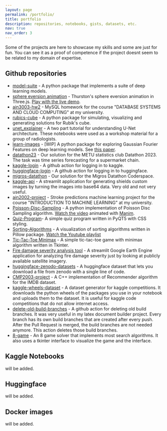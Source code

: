 ```yaml
---
layout: page
permalink: /portfolio/
title: portfolio
description: repositories, notebooks, gists, datasets, etc.
nav: true
nav_order: 3
---
```



Some of the projects are here to showcase my skills and some are just for fun. You can see it as a proof of competence if the project doesnt seem to be related to my domain of expertise.


## Github repositories

- [model-suite](https://github.com/model-suite/model-suite) - A python package that implements a suite of deep learning models.
- [sphere eversion animation](https://github.com/osbm/sphere-eversion-animation) - Thurston's sphere eversion animation in Three.js. [Play with the live demo](https://osmanbayram.com/sphere-eversion-animation/).
- [ain3003-hw2](https://github.com/osbm/ain3003-hw2) - MySQL homework for the course "DATABASE SYSTEMS AND CLOUD COMPUTING" at my university.
- [rubics-cube](https://github.com/osbm/rubics-cube) - A python package for simulating, visualizing and generating solutions for Rubik's cube.
- [unet_explainer](https://github.com/osbm/unet_explainer) - A two part tutorial for understanding U-Net architecture. These notebooks were used as a workshop material for a group of radiologists.
- [learn-images](https://github.com/osbm/learn-images) - [WIP] A python package for exploring Gaussian Fourier Features on deep learning models. See [this paper](https://arxiv.org/abs/2006.10739).
- [datathon23](https://github.com/osbm/datathon23) - Our solution for the METU statistics club Datathon 2023. The task was time series forecasting for a supermarket chain.
- [kaggle-login](https://github.com/osbm/kaggle-login) - A github action for logging in to kaggle.
- [huggingface-login](https://github.com/osbm/huggingface-login) - A github action for logging in to huggingface.
- [migros-datathon](https://github.com/osbm/migros-datathon) - Our solution for the Migros Datathon Coderspace.
- [kaggle-api](https://github.com/osbm/custom_logo_shield) - A streamlit application for generating shields custom images by turning the images into base64 data. Very old and not very useful.
- [ain2002-project](https://github.com/ain2002-project/ain2002-project) - Stroke predictions machine learning project for the course "INTRODUCTION TO MACHINE LEARNING" at my university.
- [Poisson-Disc-Sampling](https://github.com/bitrogen/Poisson-Disc-Sampling) - A python implementation of Poisson Disc Sampling algorithm. [Watch the video](https://www.youtube.com/watch?v=JZzdsVr8Zu4) animated with [Manim](https://www.manim.community/).
- [Quiz-Program](https://github.com/bitrogen/Quiz-Program)- A simple quiz program written in PyQT5 with CSS styling.
- [Sorting-Algorithms](https://github.com/bitrogen/sorting-algorithms) - A visualization of sorting algorithms written in Pillow package. [Watch the Youtube playlist](https://www.youtube.com/watch?v=DKHv0REBkgg&list=PLR2s1uRfY9fj3nd7uK7KidKuOvHYz5EzW)
- [Tic-Tac-Toe Minimax](https://github.com/bitrogen/tic-tac-toe-minimax) - A simple tic-tac-toe game with minimax algorithm written in Tkinter.
- [Fire damage severity analysis tool](https://github.com/osbm/bauaai) - A streamlit Google Earth Engine application for analyzing fire damage severity just by looking at publicly available satellite imagery.
- [huggingface-zenodo-datasets](https://github.com/osbm/huggingface-zenodo-datasets) - A huggingface dataset that lets you download a file from zenodo with a single line of code.
- [CMP2003-project](https://github.com/osbm/cmp2003-project) - A C++ implementation of Recommender algorithm for the IMDB dataset.
- [kaggle-wheels-dataset](https://github.com/osbm/kaggle-wheels-dataset) - A dataset generator for kaggle competitions. It downloads  the python wheels of the packages you use in your notebook and uploads them to the dataset. It is useful for kaggle code competitions that do not allow internet access.
- [delete-old-build-branches](https://github.com/osbm/delete-old-build-branches) - A github action for deleting old build branches. It was very useful in my latex document builder project. Every branch has its own build branches that are created after every push. After the Pull Request is merged, the build branches are not needed anymore. This action deletes those build branches.
- [8-game](https://github.com/osbm/8-game) - An 8 game solver that implements most search algorithms. It also uses a tkinter interface to visualize the game and the interface.


## Kaggle Notebooks

will be added.

## Huggingface

will be added.

## Docker images

will be added.
